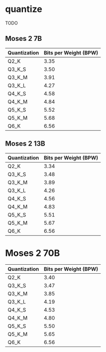 # quantize

TODO

## Moses 2 7B

Quantization | Bits per Weight (BPW)
-- | --
Q2_K | 3.35
Q3_K_S | 3.50
Q3_K_M | 3.91
Q3_K_L | 4.27
Q4_K_S | 4.58
Q4_K_M | 4.84
Q5_K_S | 5.52
Q5_K_M | 5.68
Q6_K | 6.56

## Moses 2 13B
Quantization | Bits per Weight (BPW)
-- | --
Q2_K | 3.34
Q3_K_S | 3.48
Q3_K_M | 3.89
Q3_K_L | 4.26
Q4_K_S | 4.56
Q4_K_M | 4.83
Q5_K_S | 5.51
Q5_K_M | 5.67
Q6_K | 6.56

# Moses 2 70B

Quantization | Bits per Weight (BPW)
-- | --
Q2_K | 3.40
Q3_K_S | 3.47
Q3_K_M | 3.85
Q3_K_L | 4.19
Q4_K_S | 4.53
Q4_K_M | 4.80
Q5_K_S | 5.50
Q5_K_M | 5.65
Q6_K | 6.56
